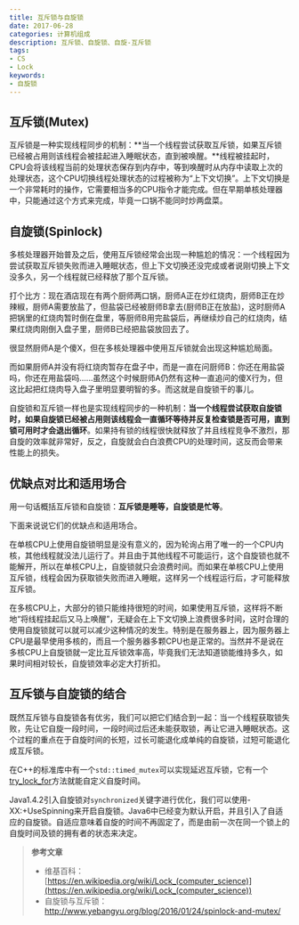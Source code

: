 ```yaml
---
title: 互斥锁与自旋锁
date: 2017-06-28
categories: 计算机组成
description: 互斥锁、自旋锁、自旋-互斥锁
tags:
- CS
- Lock
keywords:
- 自旋锁
---
```


## 互斥锁(Mutex)

互斥锁是一种实现线程同步的机制：**当一个线程尝试获取互斥锁，如果互斥锁已经被占用则该线程会被挂起进入睡眠状态，直到被唤醒。**线程被挂起时，CPU会将该线程当前的处理状态保存到内存中，等到唤醒时从内存中读取上次的处理状态，这个CPU切换线程处理状态的过程被称为“上下文切换”。上下文切换是一个非常耗时的操作，它需要相当多的CPU指令才能完成。但在早期单核处理器中，只能通过这个方式来完成，毕竟一口锅不能同时炒两盘菜。

## 自旋锁(Spinlock)

多核处理器开始普及之后，使用互斥锁经常会出现一种尴尬的情况：一个线程因为尝试获取互斥锁失败而进入睡眠状态，但上下文切换还没完成或者说刚切换上下文没多久，另一个线程就已经释放了那个互斥锁。

打个比方：现在酒店现在有两个厨师两口锅，厨师A正在炒红烧肉，厨师B正在炒辣椒，厨师A需要放盐了，但盐袋已经被厨师B拿去(厨师B正在放盐)，这时厨师A把锅里的红烧肉暂时倒在盘里，等厨师B用完盐袋后，再继续炒自己的红烧肉，结果红烧肉刚倒入盘子里，厨师B已经把盐袋放回去了。

很显然厨师A是个傻X，但在多核处理器中使用互斥锁就会出现这种尴尬局面。

而如果厨师A并没有将红烧肉暂存在盘子中，而是一直在问厨师B：你还在用盐袋吗，你还在用盐袋吗......虽然这个时候厨师A仍然有这种一直追问的傻X行为，但这比起把红烧肉导入盘子里明显要明智的多。而这就是自旋锁干的事儿。

自旋锁和互斥锁一样也是实现线程同步的一种机制：**当一个线程尝试获取自旋锁时，如果自旋锁已经被占用则该线程会一直循环等待并反复检查锁是否可用，直到锁可用时才会退出循环**。如果持有锁的线程很快就释放了并且线程竞争不激烈，那自旋的效率就非常好，反之，自旋就会白白浪费CPU的处理时间，这反而会带来性能上的损失。

## 优缺点对比和适用场合

用一句话概括互斥锁和自旋锁：**互斥锁是睡等，自旋锁是忙等**。

下面来说说它们的优缺点和适用场合。

在单核CPU上使用自旋锁明显是没有意义的，因为轮询占用了唯一的一个CPU内核，其他线程就没法儿运行了。并且由于其他线程不可能运行，这个自旋锁也就不能解开，所以在单核CPU上，自旋锁就只会浪费时间。而如果在单核CPU上使用互斥锁，线程会因为获取锁失败而进入睡眠，这样另一个线程运行后，才可能释放互斥锁。

在多核CPU上，大部分的锁只能维持很短的时间，如果使用互斥锁，这样将不断地“将线程挂起后又马上唤醒”，无疑会在上下文切换上浪费很多时间，这时合理的使用自旋锁就可以就可以减少这种情况的发生。特别是在服务器上，因为服务器上CPU是最早使用多核的，而且一个服务器多颗CPU也是正常的。当然并不是说在多核CPU上自旋锁就一定比互斥锁效率高，毕竟我们无法知道锁能维持多久，如果时间相对较长，自旋锁效率必定大打折扣。



## 互斥锁与自旋锁的结合

既然互斥锁与自旋锁各有优劣，我们可以把它们结合到一起：当一个线程获取锁失败，先让它自旋一段时间，一段时间过后还未能获取锁，再让它进入睡眠状态。这个过程的重点在于自旋时间的长短，过长可能退化成单纯的自旋锁，过短可能退化成互斥锁。

在C++的标准库中有一个`std::timed_mutex`可以实现延迟互斥锁，它有一个[try_lock_for](http://zh.cppreference.com/w/cpp/thread/timed_mutex/try_lock_for)方法就能自定义自旋时间。

Java1.4.2引入自旋锁对`synchronized`关键字进行优化，我们可以使用-XX:+UseSpinning来开启自旋锁。Java6中已经变为默认开启，并且引入了自适应的自旋锁。自适应意味着自旋的时间不再固定了，而是由前一次在同一个锁上的自旋时间及锁的拥有者的状态来决定。



> **参考文章**
>
> * 维基百科：[https://en.wikipedia.org/wiki/Lock_(computer_science)](https://en.wikipedia.org/wiki/Lock_(computer_science))
> * 自旋锁与互斥锁：http://www.yebangyu.org/blog/2016/01/24/spinlock-and-mutex/
